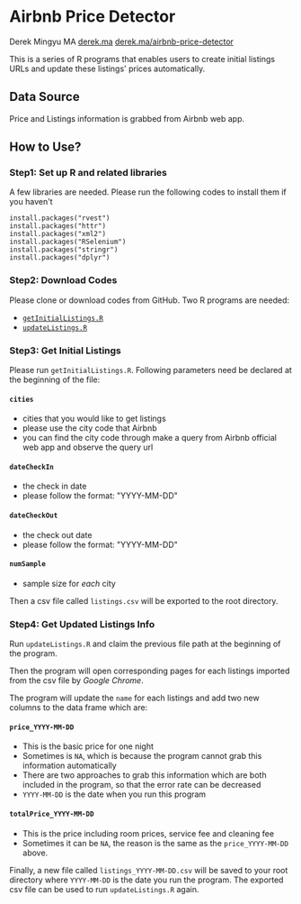 # Airbnb Price Detector

Derek Mingyu MA
[derek.ma](http://derek.ma)
[derek.ma/airbnb-price-detector](http://derek.ma/airbnb-price-detector)

This is a series of R programs that enables users to create initial listings URLs and update these listings' prices automatically. 

## Data Source

Price and Listings information is grabbed from Airbnb web app.

## How to Use?

### Step1: Set up R and related libraries

A few libraries are needed. Please run the following codes to install them if you haven't

```
install.packages("rvest")
install.packages("httr")
install.packages("xml2")
install.packages("RSelenium")
install.packages("stringr")
install.packages("dplyr")
```

### Step2: Download Codes

Please clone or download codes from GitHub. Two R programs are needed:

* [`getInitialListings.R`](https://github.com/derekmma/airbnb-price-detector/blob/master/getInitialListings.R)
* [`updateListings.R`](https://github.com/derekmma/airbnb-price-detector/blob/master/updateListings.R)

### Step3: Get Initial Listings

Please run `getInitialListings.R`. Following parameters need be declared at the beginning of the file:

#### `cities`
* cities that you would like to get listings
* please use the city code that Airbnb
* you can find the city code through make a query from Airbnb official web app and observe the query url

#### `dateCheckIn`
* the check in date
* please follow the format: "YYYY-MM-DD"

#### `dateCheckOut`
* the check out date
* please follow the format: "YYYY-MM-DD"

#### `numSample`
* sample size for _each_ city

Then a csv file called `listings.csv` will be exported to the root directory.

### Step4: Get Updated Listings Info

Run `updateListings.R` and claim the previous file path at the beginning of the program.

Then the program will open corresponding pages for each listings imported from the csv file by _Google Chrome_.

The program will update the `name` for each listings and add two new columns to the data frame which are:

#### `price_YYYY-MM-DD`

* This is the basic price for one night
* Sometimes is `NA`, which is because the program cannot grab this information automatically
* There are two approaches to grab this information which are both included in the program, so that the error rate can be decreased
* `YYYY-MM-DD` is the date when you run this program

#### `totalPrice_YYYY-MM-DD`

* This is the price including room prices, service fee and cleaning fee
* Sometimes it can be `NA`, the reason is the same as the `price_YYYY-MM-DD` above.

Finally, a new file called `listings_YYYY-MM-DD.csv` will be saved to your root directory where `YYYY-MM-DD` is the date you run the program. The exported csv file can be used to run `updateListings.R` again.


